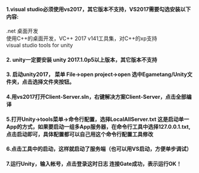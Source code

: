 #### 1.visual studio必须使用vs2017，其它版本不支持，VS2017需要勾选安装以下内容:
.net 桌面开发   
使用C++的桌面开发，VC++ 2017 v141工具集，对C++的xp支持  
visual studio tools for unity  
#### 2. unity一定要安装 unity 2017.1.0p5以上版本，其它版本不支持

#### 3. 启动unity2017， 菜单 File->open project->open 选中Egametang/Unity文件夹，点击选择文件夹按钮。

#### 4.用vs2017打开Client-Server.sln，右键解决方案Client-Server，点击全部编译

#### 5.打开Unity->tools菜单->命令行配置，选择LocalAllServer.txt 这是启动单一App的方式，如果要启动一组多App服务器，在命令行工具中选择127.0.0.1.txt,点击启动即可，具体配置都可以自己用这个命令行配置工具修改
#### 6.点击工具中的启动，这样就启动了服务端（也可以用VS启动，方便单步调试）
#### 7.运行Unity，输入帐号，点击登录这时日志 连接Gate成功，表示运行OK！
